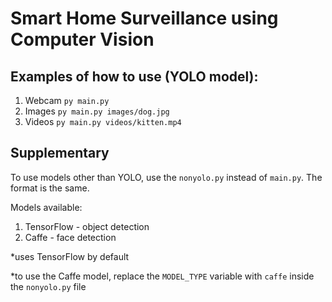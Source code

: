 # Smart Home Surveillance using Computer Vision

## Examples of how to use (YOLO model):

1. Webcam
```py main.py```
2. Images
```py main.py images/dog.jpg```
3. Videos
```py main.py videos/kitten.mp4```

## Supplementary

To use models other than YOLO, use the `nonyolo.py` instead of `main.py`. The format is the same.

Models available:
1. TensorFlow - object detection
2. Caffe - face detection

*uses TensorFlow by default

*to use the Caffe model, replace the `MODEL_TYPE` variable with `caffe` inside the `nonyolo.py` file
